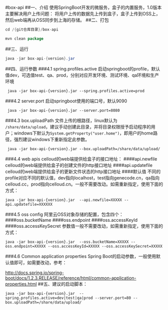 #box-api
##一、介绍
使用SpringBoot开发的微服务，盒子的内置服务，1.0版本主要解决用户上传问题：
将用户上传的数据先上传到盒子，盒子上传到OSS上，然后web端再从OSS同步到上海的存储。
##二、打包
```java
cd /{git仓库目录}/box-api
```
```java
mvn clean package
```
##三、运行
```java
java -jar box-api-{version}.jar 
```
##四、运行参数
###4.1 spring.profiles.active
启动springboot的profile，默认值dev，可选值test、qa、prod，分别对应开发环境、测试环境、qa环境和生产环境
```
 java -jar box-api-{version}.jar --spring.profiles.active=prod
```
###4.2 server.port
启动springboot使用的端口号，默认9090
```
 java -jar box-api-{version}.jar --server.port=8080
```
###4.3 box.uploadPath
文件上传的根路径，linux默认为 ```/share/data/upload```，建议手动创建此目录，并将目录权限授予启动程序的用户；windows下默认为```System.getProperty("user.home")```，即用户的home路径，强烈建议windows下重新指定此参数。
```
 java -jar box-api-{version}.jar --box.uploadPath=/share/data/upload/
```
###4.4 web apis
celloud的web端提供给盒子的接口地址：
####api.newfile
celloud的web端提供给盒子的创建文件的http接口地址
####api.updatefile
celloud的web端提供给盒子的更新文件状态的http接口地址
####默认值
不同的profile对应不同的默认值，dev指向localhost，test指向genecode.cn，qa指向celloud.cc，prod指向celloud.cn。一般不需要改动。如需重新指定，使用下面的方式：
```
java -jar box-api-{version}.jar  --api.newfile=XXXXX --api.updatefile=XXXXXX
```
###4.5 oss config
阿里云OSS对象存储的配置，包含四个：
####oss.bucketName
####oss.endpoint
####oss.accessKeyId
####oss.accessKeySecret
参数值一般不需要改动，如需重新指定，使用下面的方式：
```
java -jar box-api-{version}.jar  --oss.bucketName=XXXXX --oss.endpoint=XXXXX --oss.accessKeyId=XXXXX --oss.accessKeySecret=XXXXX
```
###4.6 Common application properties
Spring Boot的启动参数，一般使用默认值即可，如需要改动，参考：

http://docs.spring.io/spring-boot/docs/1.2.3.RELEASE/reference/html/common-application-properties.html
##五、建议的启动脚本：
```
java -jar box-api-{version}.jar  --spring.profiles.active=dev|test|qa|prod --server.port=80 --box.uploadPath=/share/data/upload/
```
